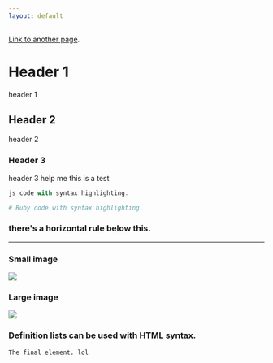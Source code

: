 ```yaml
---
layout: default
---
```




[Link to another page](another-page).





# [](#header-1)Header 1
header 1

## [](#header-2)Header 2
header 2


### [](#header-3)Header 3

header 3 help me this is a test




```js
js code with syntax highlighting.

```

```ruby
# Ruby code with syntax highlighting.
```

### there's a horizontal rule below this.

* * *



### Small image

![](https://assets-cdn.github.com/images/icons/emoji/octocat.png)

### Large image

![](https://guides.github.com/activities/hello-world/branching.png)


### Definition lists can be used with HTML syntax.




```
The final element. lol
```
